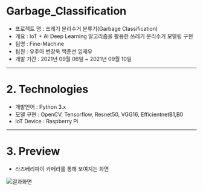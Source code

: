 # Garbage_Classification

* 프로젝트 명 : 쓰레기 분리수거 분류기(Garbage Classification)
* 개요 : IoT + AI Deep Learning 알고리즘을 활용한 쓰레기 분리수거 모델링 구현
* 팀명 : Fine-Machine 
* 팀원 : 유주아 변창욱 백준선 임재우
* 개발 기간 : 2021년 09월 06일 ~ 2021년 09월 10일

___

# 2. Technologies
- 개발언어 : Python 3.x
- 모델 구현 : OpenCV, Tensorflow, Resnet50, VGG16, EfficientnetB1,B0
- IoT Device : Raspberry Pi

___

# 3. Preview
- 라즈베리파이 카메라를 통해 보여지는 화면

![결과화면](https://user-images.githubusercontent.com/64843427/138603511-d6893e7c-bdbb-4535-ae0a-5e7273513e68.PNG)

